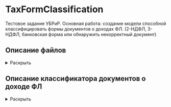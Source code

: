 # TaxFormClassification

Тестовое задание УБРиР.
Основная работа: создание модели способной классифицировать формы документов о доходах ФЛ. (2-НДФЛ, 3-НДФЛ, банковская форма или обнаружить некорректный документ)

## Описание файлов
<details>
  <summary>Раскрыть</summary><br/>
  
  1. 1_SQL_queries.txt - Текстовый документ с SQL запросами к первому заданию
  2. 2_ClassicML_DefaultDet.ipynb - Блокнот с основными шагами по выполнению задания 2.
  3. TaxFormClassificator.py - Скрипт выполняющий классификацию документов.
  4. model - архив с обученной tensorflow моделью, используемой классификатором
  5. requirements.txt - используемые библиотеки
  
  4. test_images - 5 тестовых изображений.
  
</details>

## Описание классификатора документов о доходе ФЛ
<details>
  <summary>Раскрыть</summary><br/>
  
  
  Использование. 
  Из за особенностей загрузки моделей, необходимо импортировать модуль tensorflow as tf
  
  ```python
  import tensorflow as tf
  import TaxFormClassificator
  # Иницируйте классификатор. На этой стадии он загрузит tf модель
  clf = TaxFormClassificator.TaxFormClf()
  # Вызовите метод predict указав папку с изображениями
  clf.predict('folder_with_images')
  ```
 
</details>
